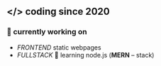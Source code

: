 ## </> coding since 2020

### 🔭 currently working on 
+ *FRONTEND* static webpages 
+ *FULLSTACK* 🌱 learning node.js (**MERN** – stack)
